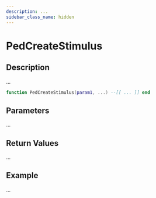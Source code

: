 ```yaml
---
description: ...
sidebar_class_name: hidden
---
```


# PedCreateStimulus

## Description

...

```lua
function PedCreateStimulus(param1, ...) --[[ ... ]] end
```

## Parameters

...

## Return Values

...

## Example

...

